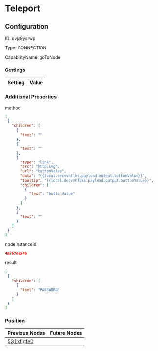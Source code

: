 # Teleport
## Configuration
ID:  qvja9ysrwp

Type: CONNECTION 

CapabilityName: goToNode

### Settings
| Setting | Value  |
| :------------------------ | ---------------------------------------- |
 




### Additional Properties
method
 ```json 
[
  {
    "children": [
      {
        "text": ""
      },
      {
        "text": ""
      },
      {
        "type": "link",
        "src": "http.svg",
        "url": "buttonValue",
        "data": "{{local.decvvhflks.payload.output.buttonValue}}",
        "tooltip": "{{local.decvvhflks.payload.output.buttonValue}}",
        "children": [
          {
            "text": "buttonValue"
          }
        ]
      },
      {
        "text": ""
      }
    ]
  }
]
```


nodeInstanceId
 ```json 
4m767nsx46
```


result
 ```json 
[
  {
    "children": [
      {
        "text": "PASSWORD"
      }
    ]
  }
]
```




### Position
| Previous Nodes | Future Nodes |
| :------------- | ------------ |
| [531xfigfe0](./531xfigfe0.md) |  |